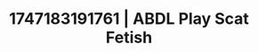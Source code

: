 ---
categories:
- Pussy eating
- Erotic art direction
- Digital dominatrix
- Deep gaze
- Spitroast
image: /assets/images/1747183191761.jpg
layout: post
seo:
  description: Featured content with artistic ABDL Play, Scat Fetish. HD images available.
  keywords: ABDL Play, Scat Fetish
  og_image: /assets/images/1747183191761.jpg
  schema_type: VisualArtwork
tags:
- ABDL Play
- Scat Fetish
- '#1747183191761'
title: 1747183191761 | ABDL Play Scat Fetish
---